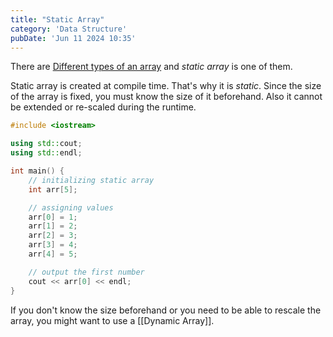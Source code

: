 ```yaml
---
title: "Static Array"
category: 'Data Structure'
pubDate: 'Jun 11 2024 10:35'
---
```


There are [Different types of an array](/notes/different_types_of_an_array) and _static array_ is one of them.

Static array is created at compile time. That's why it is _static_. Since the size of the array is fixed, you must know the size of it beforehand. Also it cannot be extended or re-scaled during the runtime.

```cpp
#include <iostream>

using std::cout;
using std::endl;

int main() {
	// initializing static array
	int arr[5];

	// assigning values
	arr[0] = 1;
	arr[1] = 2;
	arr[2] = 3;
	arr[3] = 4;
	arr[4] = 5;

	// output the first number
	cout << arr[0] << endl;
}
```

If you don't know the size beforehand or you need to be able to rescale the array, you might want to use a [[Dynamic Array]].